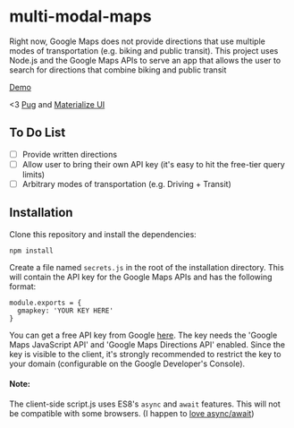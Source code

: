 # multi-modal-maps

Right now, Google Maps does not provide directions that use multiple modes of transportation (e.g. biking and public transit). This project uses Node.js and the Google Maps APIs to serve an app that allows the user to search for directions that combine biking and public transit

[Demo](http://m3.beekley.xyz/)

<3 [Pug](https://github.com/pugjs/pug) and [Materialize UI](https://github.com/Dogfalo/materialize)

## To Do List

- [ ] Provide written directions
- [ ] Allow user to bring their own API key (it's easy to hit the free-tier query limits)
- [ ] Arbitrary modes of transportation (e.g. Driving + Transit)

## Installation

Clone this repository and install the dependencies:
```
npm install
```
Create a file named `secrets.js` in the root of the installation directory. This will contain the API key for the Google Maps APIs and has the following format:
```
module.exports = {
  gmapkey: 'YOUR KEY HERE'
}
```
You can get a free API key from Google [here](https://console.developers.google.com/). The key needs the 'Google Maps JavaScript API' and 'Google Maps Directions API' enabled. Since the key is visible to the client, it's strongly recommended to restrict the key to your domain (configurable on the Google Developer's Console).

#### Note: 

The client-side script.js uses ES8's `async` and `await` features. This will not be compatible with some browsers. (I happen to [love async/await](https://medium.com/@brett.beekley/how-to-use-async-and-await-to-write-a-function-that-returns-a-promise-60d48d512373))
